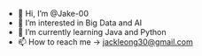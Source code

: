 - 👋 Hi, I’m @Jake-00
- 👀 I’m interested in Big Data and AI
- 🌱 I’m currently learning Java and Python
- 📫 How to reach me -> jackleong30@gmail.com

<!---
Jake-00/Jake-00 is a ✨ special ✨ repository because its `README.md` (this file) appears on your GitHub profile.
You can click the Preview link to take a look at your changes.
--->
